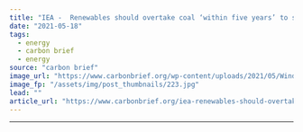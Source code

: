 ```yaml
---
title: "IEA -  Renewables should overtake coal ‘within five years’ to secure 1.5C goal"
date: "2021-05-18"
tags: 
  - energy
  - carbon brief
  - energy
source: "carbon brief"
image_url: "https://www.carbonbrief.org/wp-content/uploads/2021/05/Wind-turbines-at-sea-583x372.jpg"
image_fp: "/assets/img/post_thumbnails/223.jpg"
lead: ""
article_url: "https://www.carbonbrief.org/iea-renewables-should-overtake-coal-within-five-years-to-secure-1-5c-goal"
---
```


---
